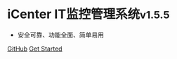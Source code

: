 

# iCenter IT监控管理系统<small>v1.5.5</small>


* 安全可靠、功能全面、简单易用

[GitHub](https://github.com/fits-devops/imonitor-doc.git)
[Get Started](start)